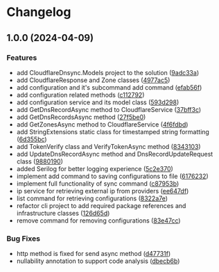 # Changelog

## 1.0.0 (2024-04-09)


### Features

* add CloudflareDnsync.Models project to the solution ([9adc33a](https://github.com/alperensert/cloudflare-dnsync/commit/9adc33a30fa4afdff280e318f0c666a9ff964b96))
* add CloudflareResponse and Zone classes ([4977ac5](https://github.com/alperensert/cloudflare-dnsync/commit/4977ac54d4d024e194a8b955930e0230b3435e1c))
* add configuration and it's subcommand add command ([efab56f](https://github.com/alperensert/cloudflare-dnsync/commit/efab56f9a5d5f6157662c50dd9ae78f445a459b2))
* add configuration related methods ([c112792](https://github.com/alperensert/cloudflare-dnsync/commit/c112792544466af308f34edd51036362f4014324))
* add configuration service and its model class ([593d298](https://github.com/alperensert/cloudflare-dnsync/commit/593d2983917a7f830c63402cdca05de27c9ae2d1))
* add GetDnsRecordAsync method to CloudflareService ([37bff3c](https://github.com/alperensert/cloudflare-dnsync/commit/37bff3cddb2da0c049f187a847928735f61450dd))
* add GetDnsRecordsAsync method ([27f5be0](https://github.com/alperensert/cloudflare-dnsync/commit/27f5be0e899c6fdc36d0b35335fd71d421b7d75c))
* add GetZonesAsync method to CloudflareService ([4f6fdbd](https://github.com/alperensert/cloudflare-dnsync/commit/4f6fdbde8e8d8f27718009314961165cae3952e7))
* add StringExtensions static class for timestamped string formatting ([6d355bc](https://github.com/alperensert/cloudflare-dnsync/commit/6d355bc2fd89e5a28f81799ad048177a2ad055fb))
* add TokenVerify class and VerifyTokenAsync method ([8343103](https://github.com/alperensert/cloudflare-dnsync/commit/83431036b9b419666d26d5c5d7ecd7bac01173e8))
* add UpdateDnsRecordAsync method and DnsRecordUpdateRequest class ([9880190](https://github.com/alperensert/cloudflare-dnsync/commit/9880190126b5080e23daf4f86d0360b2403de38d))
* added Serilog for better logging experience ([5c2e370](https://github.com/alperensert/cloudflare-dnsync/commit/5c2e37003b2887f5cb77caae714169acd336e7f5))
* implement add command to saving configurations to file ([6176232](https://github.com/alperensert/cloudflare-dnsync/commit/6176232879fe61218df1bda603e878029aa6b084))
* implement full functionality of sync command ([c87953b](https://github.com/alperensert/cloudflare-dnsync/commit/c87953bdf081aed85d04bb4b07cb426790d68224))
* ip service for retrieving external ip from providers ([ee647df](https://github.com/alperensert/cloudflare-dnsync/commit/ee647dfd19fa02aeb898a652c14f4fec512a16dc))
* list command for retrieving configurations ([8322a7e](https://github.com/alperensert/cloudflare-dnsync/commit/8322a7e11cc6929d12d9049b9cd6c5685164868d))
* refactor cli project to add required package references and infrastructure classes ([126d65d](https://github.com/alperensert/cloudflare-dnsync/commit/126d65d359d3863a12715790d9870ccb31cec2ad))
* remove command for removing configurations ([83e47cc](https://github.com/alperensert/cloudflare-dnsync/commit/83e47cc9dfef3a28bd7a5f57659502cfdf6436fd))


### Bug Fixes

* http method is fixed for send async method ([d47731f](https://github.com/alperensert/cloudflare-dnsync/commit/d47731fe7c14e908c094fd0a59e3d3f6b762743a))
* nullability annotation to support code analysis ([dbecb6b](https://github.com/alperensert/cloudflare-dnsync/commit/dbecb6b2db8d0b9dd3bf7459eff973ab3725a4a0))
